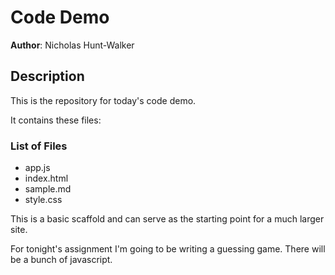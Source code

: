 # Code Demo

**Author**: Nicholas Hunt-Walker

## Description

This is the repository for today's code demo.

It contains these files:

### List of Files

- app.js
- index.html
- sample.md
- style.css

This is a basic scaffold and can serve as the starting point for a much larger site.

For tonight's assignment I'm going to be writing a guessing game. There will be a bunch of javascript.
